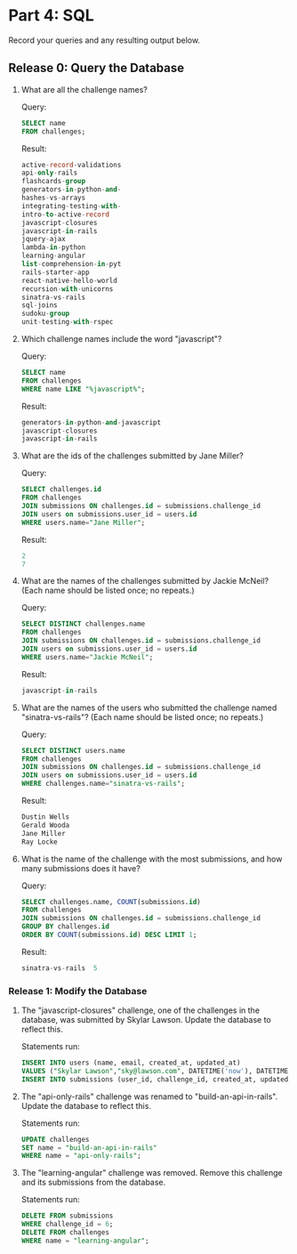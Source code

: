 # Part 4: SQL
Record your queries and any resulting output below.

## Release 0:  Query the Database
1.  What are all the challenge names?
    
    Query:
  
    ```sql
    SELECT name
    FROM challenges;
    ```
    
    Result:
  
    ```sql
    active-record-validations
    api-only-rails
    flashcards-group
    generators-in-python-and-
    hashes-vs-arrays
    integrating-testing-with-
    intro-to-active-record
    javascript-closures
    javascript-in-rails
    jquery-ajax
    lambda-in-python
    learning-angular
    list-comprehension-in-pyt
    rails-starter-app
    react-native-hello-world
    recursion-with-unicorns
    sinatra-vs-rails
    sql-joins
    sudoku-group
    unit-testing-with-rspec 
    ```
  
2.  Which challenge names include the word "javascript"?
    
    Query:
  
    ```sql
    SELECT name
    FROM challenges
    WHERE name LIKE "%javascript%";
    ```
    
    Result:
  
    ```sql
    generators-in-python-and-javascript
    javascript-closures
    javascript-in-rails
    ```
  
3.  What are the ids of the challenges submitted by Jane Miller?
    
    Query:
  
    ```sql
    SELECT challenges.id
    FROM challenges
    JOIN submissions ON challenges.id = submissions.challenge_id
    JOIN users on submissions.user_id = users.id
    WHERE users.name="Jane Miller";

    ```
    
    Result:
  
    ```sql
    2
    7 
    ```
  
4.  What are the names of the challenges submitted by Jackie McNeil? (Each name should be listed once; no repeats.)
    
    Query:
  
    ```sql
    SELECT DISTINCT challenges.name
    FROM challenges
    JOIN submissions ON challenges.id = submissions.challenge_id
    JOIN users on submissions.user_id = users.id
    WHERE users.name="Jackie McNeil";
    ```
    
    Result:
  
    ```sql
    javascript-in-rails 
    ```
  
5.  What are the names of the users who submitted the challenge named "sinatra-vs-rails"? (Each name should be listed once; no repeats.)
    
    Query:
  
    ```sql
    SELECT DISTINCT users.name
    FROM challenges
    JOIN submissions ON challenges.id = submissions.challenge_id
    JOIN users on submissions.user_id = users.id
    WHERE challenges.name="sinatra-vs-rails";
    ```
    
    Result:
  
    ```sql
    Dustin Wells
    Gerald Wooda
    Jane Miller
    Ray Locke 
    ```
  
6.  What is the name of the challenge with the most submissions, and how many submissions does it have?
    
    Query:
  
    ```sql
    SELECT challenges.name, COUNT(submissions.id)
    FROM challenges
    JOIN submissions ON challenges.id = submissions.challenge_id
    GROUP BY challenges.id
    ORDER BY COUNT(submissions.id) DESC LIMIT 1;
    ```
    
    Result:
  
    ```sql
    sinatra-vs-rails  5
    ```
  

### Release 1: Modify the Database  
1.  The "javascript-closures" challenge, one of the challenges in the database, was submitted by Skylar Lawson. Update the database to reflect this.
  
    Statements run:
  
    ```sql
    INSERT INTO users (name, email, created_at, updated_at)
    VALUES ("Skylar Lawson","sky@lawson.com", DATETIME('now'), DATETIME('now'));
    INSERT INTO submissions (user_id, challenge_id, created_at, updated_at) VALUES (14, 17, DATETIME('now'), DATETIME('now'));
    ```

2.  The "api-only-rails" challenge was renamed to "build-an-api-in-rails". Update the database to reflect this.
  
    Statements run:
  
    ```sql
    UPDATE challenges
    SET name = "build-an-api-in-rails"
    WHERE name = "api-only-rails";
    ```

3.  The "learning-angular" challenge was removed. Remove this challenge and its submissions from the database.
  
    Statements run:
  
    ```sql
    DELETE FROM submissions
    WHERE challenge_id = 6;
    DELETE FROM challenges
    WHERE name = "learning-angular";
    ```